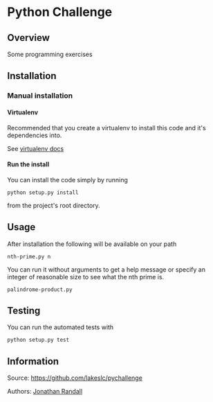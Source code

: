 # Python Challenge


## Overview

Some programming exercises


## Installation

### Manual installation

#### Virtualenv
Recommended that you create a virtualenv to install this code and it's dependencies into.

See [virtualenv docs](https://pypi.python.org/pypi/virtualenv)

#### Run the install
You can install the code simply by running

`python setup.py install` 

from the project's root directory.

## Usage

After installation the following will be available on your path 

`nth-prime.py n`

You can run it without arguments to get a help message or specify an integer of reasonable size to see what the nth prime is.

`palindrome-product.py`


## Testing
You can run the automated tests with

`python setup.py test`

## Information

Source: https://github.com/lakeslc/pychallenge

Authors: [Jonathan Randall](https://github.com/lakeslc/)
